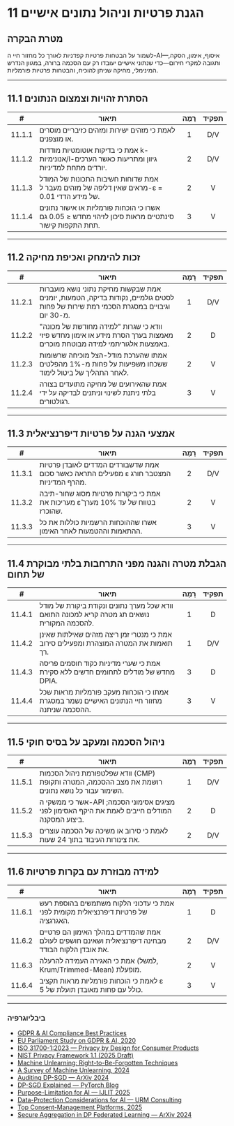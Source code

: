 # 11 הגנת פרטיות וניהול נתונים אישיים

## מטרת הבקרה

לשמור על הבטחות פרטיות קפדניות לאורך כל מחזור חיי ה-AI—איסוף, אימון, הסקה, ותגובה למקרי חירום—כדי שנתוני אישיים יעובדו רק עם הסכמה ברורה, במגוון הנדרש המינימלי, מחיקה שניתן להוכיח, והבטחות פרטיות פורמליות.

---

## 11.1 הסתרת זהויות וצמצום הנתונים

|   #    | תיאור                                                                                                | רָמָה | תפקיד |
| :----: | ---------------------------------------------------------------------------------------------------- | :---: | :---: |
| 11.1.1 | לאמת כי מזהים ישירות ומזהים כזיבריים מוסרים או מוצפנים.                                              |   1   |  D/V  |
| 11.1.2 | אמת כי בדיקות אוטומטיות מודדות k-אנונימיות/l-גיוון ומתריעות כאשר הערכים יורדים מתחת למדיניות.        |   2   |  D/V  |
| 11.1.3 | אמת שדוחות חשיבות התכונות של המודל מראים שאין דליפה של מזהים מעבר ל-ε = 0.01 של מידע הדדי.           |   2   |   V   |
| 11.1.4 | אשרו כי הוכחות פורמליות או אישור נתונים סינתטיים מראות סיכון לזיהוי מחדש ≤ 0.05 גם תחת התקפות קישור. |   3   |   V   |

---

## 11.2 זכות להימחק ואכיפת מחיקה

|   #    | תיאור                                                                                                                             | רָמָה | תפקיד |
| :----: | --------------------------------------------------------------------------------------------------------------------------------- | :---: | :---: |
| 11.2.1 | אמת שבקשות מחיקת נתוני נושא מועברות לסטים גולמיים, נקודות בדיקה, הטמעות, יומנים וגיבויים במסגרת הסכמי רמת שירות של פחות מ-30 יום. |   1   |  D/V  |
| 11.2.2 | וודא כי שגרות "למידה מחודשת של מכונה" מאמצות בערך הסרת מידע או אימון מחדש פיזי באמצעות אלגוריתמי למידה מבוטחת מוכרים.             |   2   |   D   |
| 11.2.3 | אמתו שהערכת מודל-הצל מוכיחה שרשומות ששכחו משפיעות על פחות מ-1% מהפלטים לאחר התהליך של ביטול לימוד.                                |   2   |   V   |
| 11.2.4 | אמת שהאירועים של מחיקה מתועדים בצורה בלתי ניתנת לשינוי וניתנים לבדיקה על ידי רגולטורים.                                           |   3   |   V   |

---

## 11.3 אמצעי הגנה על פרטיות דיפרנציאלית

|   #    | תיאור                                                                                   | רָמָה | תפקיד |
| :----: | --------------------------------------------------------------------------------------- | :---: | :---: |
| 11.3.1 | אמת שדשבורדים המדדים לאובדן פרטיות מפעילים התראה כאשר סכום ε המצטבר חורג מהרף המדיניות. |   2   |  D/V  |
| 11.3.2 | אמת כי ביקורות פרטיות מסוג שחור-תיבה מעריכות את ε̂ בטווח של עד 10% מערך שהוכרז.         |   2   |   V   |
| 11.3.3 | אשרו שההוכחות הרשמיות כוללות את כל ההתאמות וההטמעות לאחר האימון.                        |   3   |   V   |

---

## 11.4 הגבלת מטרה והגנה מפני התרחבות בלתי מבוקרת של תחום

|   #    | תיאור                                                                                       | רָמָה | תפקיד |
| :----: | ------------------------------------------------------------------------------------------- | :---: | :---: |
| 11.4.1 | וודא שכל מערך נתונים ונקודת ביקורת של מודל נושאים תג מטרה קריא למכונה התואם להסכמה המקורית. |   1   |   D   |
| 11.4.2 | אמת כי מנטרי זמן ריצה מזהים שאילתות שאינן תואמות את המטרה המוצהרת ומפעילים סירוב רך.        |   1   |  D/V  |
| 11.4.3 | אמת כי שערי מדיניות כקוד חוסמים פריסה מחדש של מודלים לתחומים חדשים ללא סקירת DPIA.          |   3   |   D   |
| 11.4.4 | אמתו כי הוכחות מעקב פורמליות מראות שכל מחזור חיי הנתונים האישיים נשמר במסגרת ההסכמה שניתנה. |   3   |   V   |

---

## 11.5 ניהול הסכמה ומעקב על בסיס חוקי

|   #    | תיאור                                                                                           | רָמָה | תפקיד |
| :----: | ----------------------------------------------------------------------------------------------- | :---: | :---: |
| 11.5.1 | וודא שפלטפורמת ניהול הסכמות (CMP) רושמת את מצב ההסכמה, המטרה ותקופת השימור עבור כל נושא נתונים. |   1   |  D/V  |
| 11.5.2 | אשר כי ממשקי ה-API מציגים אסימוני הסכמה; המודלים חייבים לאמת את היקף האסימון לפני ביצוע המסקנה. |   2   |   D   |
| 11.5.3 | לאמת כי סירוב או משיכה של הסכמה עוצרים את צינורות העיבוד בתוך 24 שעות.                          |   2   |  D/V  |

---

## 11.6 למידה מבוזרת עם בקרות פרטיות

|   #    | תיאור                                                                                           | רָמָה | תפקיד |
| :----: | ----------------------------------------------------------------------------------------------- | :---: | :---: |
| 11.6.1 | אמת כי עדכוני הלקוח משתמשים בהוספת רעש של פרטיות דיפרנציאלית מקומית לפני האגרגציה.              |   1   |   D   |
| 11.6.2 | אמת שהמדדים במהלך האימון הם פרטיים מבחינה דיפרנציאלית ושאינם חושפים לעולם את אובדן הלקוח הבודד. |   2   |  D/V  |
| 11.6.3 | אמת כי האגירה העמידה להרעלה (למשל, Krum/Trimmed-Mean) מופעלת.                                   |   2   |   V   |
| 11.6.4 | לאמת כי הוכחות פורמליות מראות תקציב ε כולל עם פחות מאובדן תועלת של 5.                           |   3   |   V   |

---

### ביבליוגרפיה

* [GDPR & AI Compliance Best Practices](https://www.exabeam.com/explainers/gdpr-compliance/the-intersection-of-gdpr-and-ai-and-6-compliance-best-practices/)
* [EU Parliament Study on GDPR & AI, 2020](https://www.europarl.europa.eu/RegData/etudes/STUD/2020/641530/EPRS_STU%282020%29641530_EN.pdf)
* [ISO 31700-1:2023 — Privacy by Design for Consumer Products](https://www.iso.org/standard/84977.html)
* [NIST Privacy Framework 1.1 (2025 Draft)](https://www.nist.gov/privacy-framework)
* [Machine Unlearning: Right-to-Be-Forgotten Techniques](https://www.kaggle.com/code/tamlhp/machine-unlearning-the-right-to-be-forgotten)
* [A Survey of Machine Unlearning, 2024](https://arxiv.org/html/2209.02299v6)
* [Auditing DP-SGD — ArXiv 2024](https://arxiv.org/html/2405.14106v4)
* [DP-SGD Explained — PyTorch Blog](https://medium.com/pytorch/differential-privacy-series-part-1-dp-sgd-algorithm-explained-12512c3959a3)
* [Purpose-Limitation for AI — IJLIT 2025](https://academic.oup.com/ijlit/article/doi/10.1093/ijlit/eaaf003/8121663)
* [Data-Protection Considerations for AI — URM Consulting](https://www.urmconsulting.com/blog/data-protection-considerations-for-artificial-intelligence-ai)
* [Top Consent-Management Platforms, 2025](https://www.enzuzo.com/blog/best-consent-management-platforms)
* [Secure Aggregation in DP Federated Learning — ArXiv 2024](https://arxiv.org/abs/2407.19286)

